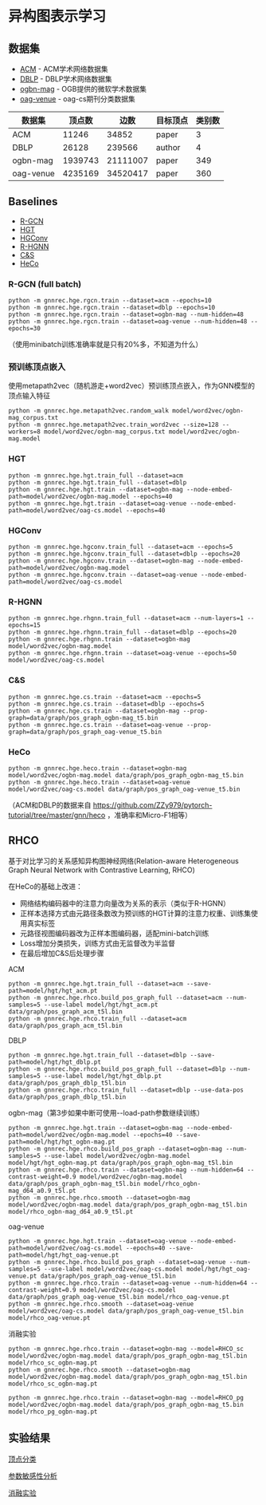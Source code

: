 # 异构图表示学习
## 数据集
* [ACM](https://github.com/liun-online/HeCo/tree/main/data/acm) - ACM学术网络数据集
* [DBLP](https://github.com/liun-online/HeCo/tree/main/data/dblp) - DBLP学术网络数据集
* [ogbn-mag](https://ogb.stanford.edu/docs/nodeprop/#ogbn-mag) - OGB提供的微软学术数据集
* [oag-venue](../kgrec/data/venue.py) - oag-cs期刊分类数据集

| 数据集 | 顶点数 | 边数 | 目标顶点 | 类别数 |
| --- | --- | --- | --- | --- |
| ACM | 11246 | 34852 | paper | 3 |
| DBLP | 26128 | 239566 | author | 4 |
| ogbn-mag | 1939743 | 21111007 | paper | 349 |
| oag-venue | 4235169 | 34520417 | paper | 360 |

## Baselines
* [R-GCN](https://arxiv.org/pdf/1703.06103)
* [HGT](https://arxiv.org/pdf/2003.01332)
* [HGConv](https://arxiv.org/pdf/2012.14722)
* [R-HGNN](https://arxiv.org/pdf/2105.11122)
* [C&S](https://arxiv.org/pdf/2010.13993)
* [HeCo](https://arxiv.org/pdf/2105.09111)

### R-GCN (full batch)
```shell
python -m gnnrec.hge.rgcn.train --dataset=acm --epochs=10
python -m gnnrec.hge.rgcn.train --dataset=dblp --epochs=10
python -m gnnrec.hge.rgcn.train --dataset=ogbn-mag --num-hidden=48
python -m gnnrec.hge.rgcn.train --dataset=oag-venue --num-hidden=48 --epochs=30
```
（使用minibatch训练准确率就是只有20%多，不知道为什么）

### 预训练顶点嵌入
使用metapath2vec（随机游走+word2vec）预训练顶点嵌入，作为GNN模型的顶点输入特征
```shell
python -m gnnrec.hge.metapath2vec.random_walk model/word2vec/ogbn-mag_corpus.txt
python -m gnnrec.hge.metapath2vec.train_word2vec --size=128 --workers=8 model/word2vec/ogbn-mag_corpus.txt model/word2vec/ogbn-mag.model
```

### HGT
```shell
python -m gnnrec.hge.hgt.train_full --dataset=acm
python -m gnnrec.hge.hgt.train_full --dataset=dblp
python -m gnnrec.hge.hgt.train --dataset=ogbn-mag --node-embed-path=model/word2vec/ogbn-mag.model --epochs=40
python -m gnnrec.hge.hgt.train --dataset=oag-venue --node-embed-path=model/word2vec/oag-cs.model --epochs=40
```

### HGConv
```shell
python -m gnnrec.hge.hgconv.train_full --dataset=acm --epochs=5
python -m gnnrec.hge.hgconv.train_full --dataset=dblp --epochs=20
python -m gnnrec.hge.hgconv.train --dataset=ogbn-mag --node-embed-path=model/word2vec/ogbn-mag.model
python -m gnnrec.hge.hgconv.train --dataset=oag-venue --node-embed-path=model/word2vec/oag-cs.model
```

### R-HGNN
```shell
python -m gnnrec.hge.rhgnn.train_full --dataset=acm --num-layers=1 --epochs=15
python -m gnnrec.hge.rhgnn.train_full --dataset=dblp --epochs=20
python -m gnnrec.hge.rhgnn.train --dataset=ogbn-mag model/word2vec/ogbn-mag.model
python -m gnnrec.hge.rhgnn.train --dataset=oag-venue --epochs=50 model/word2vec/oag-cs.model
```

### C&S
```shell
python -m gnnrec.hge.cs.train --dataset=acm --epochs=5
python -m gnnrec.hge.cs.train --dataset=dblp --epochs=5
python -m gnnrec.hge.cs.train --dataset=ogbn-mag --prop-graph=data/graph/pos_graph_ogbn-mag_t5.bin
python -m gnnrec.hge.cs.train --dataset=oag-venue --prop-graph=data/graph/pos_graph_oag-venue_t5.bin
```

### HeCo
```shell
python -m gnnrec.hge.heco.train --dataset=ogbn-mag model/word2vec/ogbn-mag.model data/graph/pos_graph_ogbn-mag_t5.bin
python -m gnnrec.hge.heco.train --dataset=oag-venue model/word2vec/oag-cs.model data/graph/pos_graph_oag-venue_t5.bin
```
（ACM和DBLP的数据来自 https://github.com/ZZy979/pytorch-tutorial/tree/master/gnn/heco ，准确率和Micro-F1相等）

## RHCO
基于对比学习的关系感知异构图神经网络(Relation-aware Heterogeneous Graph Neural Network with Contrastive Learning, RHCO)

在HeCo的基础上改进：
* 网络结构编码器中的注意力向量改为关系的表示（类似于R-HGNN）
* 正样本选择方式由元路径条数改为预训练的HGT计算的注意力权重、训练集使用真实标签
* 元路径视图编码器改为正样本图编码器，适配mini-batch训练
* Loss增加分类损失，训练方式由无监督改为半监督
* 在最后增加C&S后处理步骤

ACM
```shell
python -m gnnrec.hge.hgt.train_full --dataset=acm --save-path=model/hgt/hgt_acm.pt
python -m gnnrec.hge.rhco.build_pos_graph_full --dataset=acm --num-samples=5 --use-label model/hgt/hgt_acm.pt data/graph/pos_graph_acm_t5l.bin
python -m gnnrec.hge.rhco.train_full --dataset=acm data/graph/pos_graph_acm_t5l.bin
```

DBLP
```shell
python -m gnnrec.hge.hgt.train_full --dataset=dblp --save-path=model/hgt/hgt_dblp.pt
python -m gnnrec.hge.rhco.build_pos_graph_full --dataset=dblp --num-samples=5 --use-label model/hgt/hgt_dblp.pt data/graph/pos_graph_dblp_t5l.bin
python -m gnnrec.hge.rhco.train_full --dataset=dblp --use-data-pos data/graph/pos_graph_dblp_t5l.bin
```

ogbn-mag（第3步如果中断可使用--load-path参数继续训练）
```shell
python -m gnnrec.hge.hgt.train --dataset=ogbn-mag --node-embed-path=model/word2vec/ogbn-mag.model --epochs=40 --save-path=model/hgt/hgt_ogbn-mag.pt
python -m gnnrec.hge.rhco.build_pos_graph --dataset=ogbn-mag --num-samples=5 --use-label model/word2vec/ogbn-mag.model model/hgt/hgt_ogbn-mag.pt data/graph/pos_graph_ogbn-mag_t5l.bin
python -m gnnrec.hge.rhco.train --dataset=ogbn-mag --num-hidden=64 --contrast-weight=0.9 model/word2vec/ogbn-mag.model data/graph/pos_graph_ogbn-mag_t5l.bin model/rhco_ogbn-mag_d64_a0.9_t5l.pt
python -m gnnrec.hge.rhco.smooth --dataset=ogbn-mag model/word2vec/ogbn-mag.model data/graph/pos_graph_ogbn-mag_t5l.bin model/rhco_ogbn-mag_d64_a0.9_t5l.pt
```

oag-venue
```shell
python -m gnnrec.hge.hgt.train --dataset=oag-venue --node-embed-path=model/word2vec/oag-cs.model --epochs=40 --save-path=model/hgt/hgt_oag-venue.pt
python -m gnnrec.hge.rhco.build_pos_graph --dataset=oag-venue --num-samples=5 --use-label model/word2vec/oag-cs.model model/hgt/hgt_oag-venue.pt data/graph/pos_graph_oag-venue_t5l.bin
python -m gnnrec.hge.rhco.train --dataset=oag-venue --num-hidden=64 --contrast-weight=0.9 model/word2vec/oag-cs.model data/graph/pos_graph_oag-venue_t5l.bin model/rhco_oag-venue.pt
python -m gnnrec.hge.rhco.smooth --dataset=oag-venue model/word2vec/oag-cs.model data/graph/pos_graph_oag-venue_t5l.bin model/rhco_oag-venue.pt
```

消融实验
```shell
python -m gnnrec.hge.rhco.train --dataset=ogbn-mag --model=RHCO_sc model/word2vec/ogbn-mag.model data/graph/pos_graph_ogbn-mag_t5l.bin model/rhco_sc_ogbn-mag.pt
python -m gnnrec.hge.rhco.smooth --dataset=ogbn-mag model/word2vec/ogbn-mag.model data/graph/pos_graph_ogbn-mag_t5l.bin model/rhco_sc_ogbn-mag.pt

python -m gnnrec.hge.rhco.train --dataset=ogbn-mag --model=RHCO_pg model/word2vec/ogbn-mag.model data/graph/pos_graph_ogbn-mag_t5.bin model/rhco_pg_ogbn-mag.pt
```

## 实验结果
[顶点分类](result/node_classification.csv)

[参数敏感性分析](result/param_analysis.csv)

[消融实验](result/ablation_study.csv)
